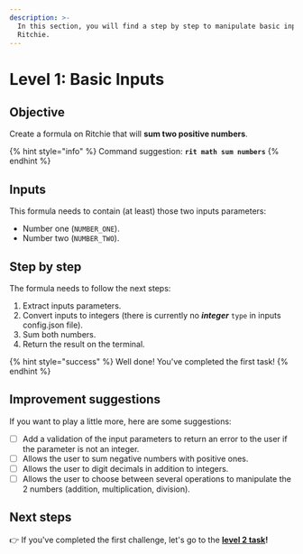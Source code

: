 ```yaml
---
description: >-
  In this section, you will find a step by step to manipulate basic inputs on
  Ritchie.
---
```


# Level 1: Basic Inputs

## Objective

Create a formula on Ritchie that will **sum two positive numbers**.

{% hint style="info" %}
Command suggestion: **`rit math sum numbers`**
{% endhint %}

## Inputs

This formula needs to contain \(at least\) those two inputs parameters:

* Number one \(`NUMBER_ONE`\).
* Number two \(`NUMBER_TWO`\).

## Step by step

The formula needs to follow the next steps:

1. Extract inputs parameters. 
2. Convert inputs to integers \(there is currently no _**integer**_ `type` in inputs config.json file\). 
3. Sum both numbers. 
4. Return the result on the terminal.

{% hint style="success" %}
Well done! You've completed the first task! 
{% endhint %}

## Improvement suggestions

 If you want to play a little more, here are some suggestions:

* [ ] Add a validation of the input parameters to return an error to the user if the parameter is not an integer. 
* [ ] Allows the user to sum negative numbers with positive ones. 
* [ ] Allows the user to digit decimals in addition to integers. 
* [ ] Allows the user to choose between several operations to manipulate the 2 numbers \(addition, multiplication, division\).

## Next steps 

👉 If you've completed the first challenge, let's go to the [**level 2 task**](level-2.md)**!**


